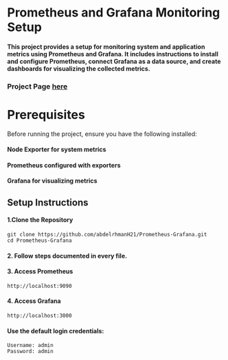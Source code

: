 # Prometheus and Grafana Monitoring Setup

#### This project provides a setup for monitoring system and application metrics using Prometheus and Grafana. It includes instructions to install and configure Prometheus, connect Grafana as a data source, and create dashboards for visualizing the collected metrics.

### Project Page [here](https://github.com/abdelrhmanH21/Prometheus-Grafana)

# Prerequisites
Before running the project, ensure you have the following installed:

#### Node Exporter for system metrics
#### Prometheus configured with exporters
#### Grafana for visualizing metrics

## Setup Instructions
#### 1.Clone the Repository
```
git clone https://github.com/abdelrhmanH21/Prometheus-Grafana.git
cd Prometheus-Grafana
```
#### 2. Follow steps documented in every file.

#### 3. Access Prometheus
```
http://localhost:9090
```
#### 4. Access Grafana
```
http://localhost:3000
```
#### Use the default login credentials:

```
Username: admin
Password: admin
```
